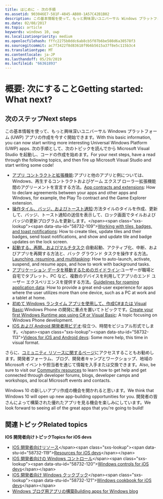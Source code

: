 ```yaml
---
title: はじめに - 次の手順
ms.assetid: 903046E7-581F-4845-AB80-1A57C42B1B02
description: この基本情報を使って、もっと興味深いユニバーサル Windows プラットフォーム (UWP) アプリの作成を今すぐ開始できます。
ms.date: 02/08/2017
ms.topic: article
keywords: windows 10, uwp
ms.localizationpriority: medium
ms.openlocfilehash: fffc2275b0ddc6ab8cb5f07b6be508d6a30578f3
ms.sourcegitcommit: ac7f3422f8d83618f9b6b5615a37f8e5c115b3c4
ms.translationtype: MT
ms.contentlocale: ja-JP
ms.lasthandoff: 05/29/2019
ms.locfileid: "66361893"
---
```

# <a name="getting-started-what-next"></a><span data-ttu-id="58732-104">概要: 次にすること</span><span class="sxs-lookup"><span data-stu-id="58732-104">Getting started: What next?</span></span>


## <a name="next-steps"></a><span data-ttu-id="58732-105">次のステップ</span><span class="sxs-lookup"><span data-stu-id="58732-105">Next steps</span></span>

<span data-ttu-id="58732-106">この基本情報を使って、もっと興味深いユニバーサル Windows プラットフォーム (UWP) アプリの作成を今すぐ開始できます。</span><span class="sxs-lookup"><span data-stu-id="58732-106">With this basic information, you can now start writing more interesting Universal Windows Platform (UWP) apps.</span></span> <span data-ttu-id="58732-107">次の手順として、次のトピックを読んでから Microsoft Visual Studio を起動し、コードの作成を始めます。</span><span class="sxs-lookup"><span data-stu-id="58732-107">For your next steps, have a read through the following topics, and then fire up Microsoft Visual Studio and start writing some code!</span></span>

-   <span data-ttu-id="58732-108">[アプリ コントラクトと拡張機能](https://docs.microsoft.com/previous-versions/windows/apps/hh464906(v=win.10)):アプリと他のアプリと例については、Windows、再生するコントラクトおよびゲーム エクスプ ローラー拡張機能間のアグリーメントを宣言する方法。</span><span class="sxs-lookup"><span data-stu-id="58732-108">[App contracts and extensions](https://docs.microsoft.com/previous-versions/windows/apps/hh464906(v=win.10)): How to declare agreements between your apps and other apps and Windows, for example, the Play To contract and the Game Explorer extension.</span></span>
-   <span data-ttu-id="58732-109">[操作タイル、バッジ、およびトースト通知](https://docs.microsoft.com/previous-versions/windows/apps/hh868259(v=win.10)):方法タイルのタイルを作成、更新して、バッジ、トースト通知の送信を表示して、ロック画面でタイルおよびバッジの更新プログラムを更新します。</span><span class="sxs-lookup"><span data-stu-id="58732-109">[Working with tiles, badges, and toast notifications](https://docs.microsoft.com/previous-versions/windows/apps/hh868259(v=win.10)): How to create tiles, update tiles and their badges, send toast notifications, and show and update tile and badge updates on the lock screen.</span></span>
-   <span data-ttu-id="58732-110">[起動する、再開、およびマルチタスク](https://docs.microsoft.com/previous-versions/windows/apps/hh770837(v=win.10)):自動起動、アクティブ化、中断、およびアプリを再開する方法と、バック グラウンド タスクを操作する方法。</span><span class="sxs-lookup"><span data-stu-id="58732-110">[Launching, resuming, and multitasking](https://docs.microsoft.com/previous-versions/windows/apps/hh770837(v=win.10)): How to auto-launch, activate, suspend, and resume apps, and how to work with background tasks.</span></span>
-   <span data-ttu-id="58732-111">[アプリケーション データを移動するためのガイドライン](https://docs.microsoft.com/windows/uwp/design/app-settings/store-and-retrieve-app-data):ユーザーが職場と自宅でタブレット、PC など、複数のデバイスを利用してアプリのエンド ユーザー エクスペリエンスを提供する方法。</span><span class="sxs-lookup"><span data-stu-id="58732-111">[Guidelines for roaming application data](https://docs.microsoft.com/windows/uwp/design/app-settings/store-and-retrieve-app-data): How to provide a great end-user experience for apps where the user utilizes more than one device, such as a PC at work and a tablet at home.</span></span>
-   <span data-ttu-id="58732-112">[初めて Windows ランタイム アプリを使用して、作成C#または Visual Basic](https://go.microsoft.com/fwlink/p/?LinkID=394138):Windows Phone の開発に重点を置いてトピックです。</span><span class="sxs-lookup"><span data-stu-id="58732-112">[Create your first Windows Runtime app using C# or Visual Basic](https://go.microsoft.com/fwlink/p/?LinkID=394138): A topic focusing on Windows Phone development.</span></span>
-   <span data-ttu-id="58732-113">[IOS および Android 開発者用ビデオ](https://docs.microsoft.com/previous-versions/windows/apps/dn393982(v=win.10)):役立つ、時間をビジュアル形式でします。</span><span class="sxs-lookup"><span data-stu-id="58732-113">[Videos for iOS and Android devs](https://docs.microsoft.com/previous-versions/windows/apps/dn393982(v=win.10)): Some more help, this time in visual format.</span></span>

<span data-ttu-id="58732-114">さらに、[コミュニティ リソースに関するページ](https://developer.microsoft.com/en-us/windows/support)にアクセスすることもお勧めします。開発者フォーラム、ブログ、開発者キャンプとワークショップ、地域の Microsoft イベントや担当者を通じて情報を入手または交換できます。</span><span class="sxs-lookup"><span data-stu-id="58732-114">Also, be sure to visit our [Community resources](https://developer.microsoft.com/en-us/windows/support) to learn how to get help and get connected through developer forums, blogs, developer camps and workshops, and local Microsoft events and contacts.</span></span>

<span data-ttu-id="58732-115">Windows 10 の新しいアプリ作成の機会を開かれると思います。</span><span class="sxs-lookup"><span data-stu-id="58732-115">We think that Windows 10 will open up new app-building opportunities for you.</span></span> <span data-ttu-id="58732-116">開発者の皆さんによって構築された優れたアプリを見る機会を楽しみにしています。</span><span class="sxs-lookup"><span data-stu-id="58732-116">We look forward to seeing all of the great apps that you're going to build!</span></span>

## <a name="related-topics"></a><span data-ttu-id="58732-117">関連トピック</span><span class="sxs-lookup"><span data-stu-id="58732-117">Related topics</span></span>

<span data-ttu-id="58732-118">**IOS 開発者向けトピック**</span><span class="sxs-lookup"><span data-stu-id="58732-118">**Topics for iOS devs**</span></span>
* <span data-ttu-id="58732-119">[IOS 開発者向けリソース](https://docs.microsoft.com/previous-versions/windows/apps/jj945493(v=win.10))</span><span class="sxs-lookup"><span data-stu-id="58732-119">[Resources for iOS devs](https://docs.microsoft.com/previous-versions/windows/apps/jj945493(v=win.10))</span></span>
* <span data-ttu-id="58732-120">[IOS 開発者向けの Windows コントロール](https://docs.microsoft.com/previous-versions/windows/apps/dn263255(v=win.10))</span><span class="sxs-lookup"><span data-stu-id="58732-120">[Windows controls for iOS devs](https://docs.microsoft.com/previous-versions/windows/apps/dn263255(v=win.10))</span></span>
* <span data-ttu-id="58732-121">[IOS 開発者向け Windows クックブック](https://docs.microsoft.com/previous-versions/windows/apps/dn263256(v=win.10))</span><span class="sxs-lookup"><span data-stu-id="58732-121">[Windows cookbook for iOS devs](https://docs.microsoft.com/previous-versions/windows/apps/dn263256(v=win.10))</span></span>
* [<span data-ttu-id="58732-122">Windows ブログ用アプリの構築</span><span class="sxs-lookup"><span data-stu-id="58732-122">Building apps for Windows blog</span></span>](https://blogs.windows.com/buildingapps/2016/01/27/visual-studio-walkthrough-for-ios-developers/)
